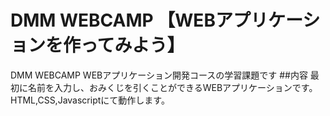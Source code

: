 # DMM WEBCAMP 【WEBアプリケーションを作ってみよう】
DMM WEBCAMP WEBアプリケーション開発コースの学習課題です
##内容
最初に名前を入力し、おみくじを引くことができるWEBアプリケーションです。
HTML,CSS,Javascriptにて動作します。
